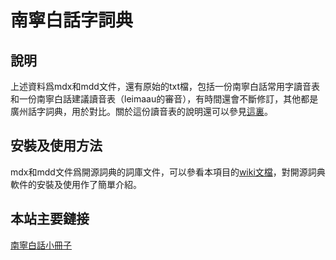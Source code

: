 # 南寧白話字詞典

## 說明

上述資料爲mdx和mdd文件，還有原始的txt檔，包括一份南寧白話常用字讀音表和一份南寧白話建議讀音表（leimaau的審音），有時間還會不斷修訂，其他都是廣州話字詞典，用於對比。關於這份讀音表的說明還可以參見[這裏](https://www.pdawiki.com/forum/forum.php?mod=viewthread&tid=23065&extra=page%3D1)。

## 安裝及使用方法

mdx和mdd文件爲開源詞典的詞庫文件，可以參看本項目的[wiki文檔](https://github.com/leimaau/NaamBaakDict/wiki)，對開源詞典軟件的安裝及使用作了簡單介紹。

## 本站主要鏈接

[南寧白話小冊子](https://leimaau.github.io/book/) 

